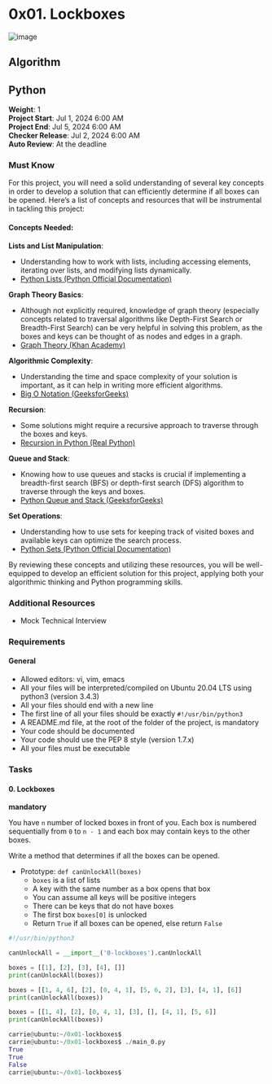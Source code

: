# 0x01. Lockboxes

![image](https://github.com/Charles130-Anderson/alx-interview/assets/138807102/f12486b9-b6c5-4a6f-8921-f162dcc6495c)


## Algorithm
## Python
**Weight**: 1  
**Project Start**: Jul 1, 2024 6:00 AM  
**Project End**: Jul 5, 2024 6:00 AM  
**Checker Release**: Jul 2, 2024 6:00 AM  
**Auto Review**: At the deadline  

### Must Know
For this project, you will need a solid understanding of several key concepts in order to develop a solution that can efficiently determine if all boxes can be opened. Here’s a list of concepts and resources that will be instrumental in tackling this project:

#### Concepts Needed:
**Lists and List Manipulation**:
- Understanding how to work with lists, including accessing elements, iterating over lists, and modifying lists dynamically.
- [Python Lists (Python Official Documentation)](https://docs.python.org/3/tutorial/datastructures.html)

**Graph Theory Basics**:
- Although not explicitly required, knowledge of graph theory (especially concepts related to traversal algorithms like Depth-First Search or Breadth-First Search) can be very helpful in solving this problem, as the boxes and keys can be thought of as nodes and edges in a graph.
- [Graph Theory (Khan Academy)](https://www.khanacademy.org/computing/computer-science/algorithms)

**Algorithmic Complexity**:
- Understanding the time and space complexity of your solution is important, as it can help in writing more efficient algorithms.
- [Big O Notation (GeeksforGeeks)](https://www.geeksforgeeks.org/analysis-of-algorithms-set-1-asymptotic-analysis/)

**Recursion**:
- Some solutions might require a recursive approach to traverse through the boxes and keys.
- [Recursion in Python (Real Python)](https://realpython.com/python-recursion/)

**Queue and Stack**:
- Knowing how to use queues and stacks is crucial if implementing a breadth-first search (BFS) or depth-first search (DFS) algorithm to traverse through the keys and boxes.
- [Python Queue and Stack (GeeksforGeeks)](https://www.geeksforgeeks.org/queue-in-python/)

**Set Operations**:
- Understanding how to use sets for keeping track of visited boxes and available keys can optimize the search process.
- [Python Sets (Python Official Documentation)](https://docs.python.org/3/tutorial/datastructures.html#sets)

By reviewing these concepts and utilizing these resources, you will be well-equipped to develop an efficient solution for this project, applying both your algorithmic thinking and Python programming skills.

### Additional Resources
- Mock Technical Interview

### Requirements
#### General
- Allowed editors: vi, vim, emacs
- All your files will be interpreted/compiled on Ubuntu 20.04 LTS using python3 (version 3.4.3)
- All your files should end with a new line
- The first line of all your files should be exactly `#!/usr/bin/python3`
- A README.md file, at the root of the folder of the project, is mandatory
- Your code should be documented
- Your code should use the PEP 8 style (version 1.7.x)
- All your files must be executable

### Tasks
#### 0. Lockboxes
**mandatory**

You have `n` number of locked boxes in front of you. Each box is numbered sequentially from `0` to `n - 1` and each box may contain keys to the other boxes.

Write a method that determines if all the boxes can be opened.

- Prototype: `def canUnlockAll(boxes)`
  - `boxes` is a list of lists
  - A key with the same number as a box opens that box
  - You can assume all keys will be positive integers
  - There can be keys that do not have boxes
  - The first box `boxes[0]` is unlocked
  - Return `True` if all boxes can be opened, else return `False`

```python
#!/usr/bin/python3

canUnlockAll = __import__('0-lockboxes').canUnlockAll

boxes = [[1], [2], [3], [4], []]
print(canUnlockAll(boxes))

boxes = [[1, 4, 6], [2], [0, 4, 1], [5, 6, 2], [3], [4, 1], [6]]
print(canUnlockAll(boxes))

boxes = [[1, 4], [2], [0, 4, 1], [3], [], [4, 1], [5, 6]]
print(canUnlockAll(boxes))

carrie@ubuntu:~/0x01-lockboxes$
carrie@ubuntu:~/0x01-lockboxes$ ./main_0.py
True
True
False
carrie@ubuntu:~/0x01-lockboxes$
